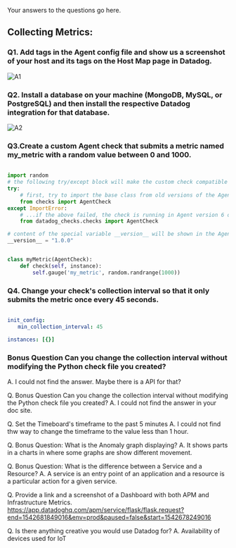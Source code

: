 Your answers to the questions go here.

## Collecting Metrics:

### Q1. Add tags in the Agent config file and show us a screenshot of your host and its tags on the Host Map page in Datadog.
![A1](https://github.com/jhhys/hiring-engineers/blob/master/Add%20tags%20in%20the%20Agent%20config%20file%20.png)

### Q2. Install a database on your machine (MongoDB, MySQL, or PostgreSQL) and then install the respective Datadog integration for that database.
![A2](https://github.com/jhhys/hiring-engineers/blob/master/Install%20a%20database%20on%20your%20machine.png)

### Q3.Create a custom Agent check that submits a metric named my_metric with a random value between 0 and 1000.

```python:checks.d/myMetric.py

import random
# the following try/except block will make the custom check compatible with any Agent version
try:
    # first, try to import the base class from old versions of the Agent...
    from checks import AgentCheck
except ImportError:
    # ...if the above failed, the check is running in Agent version 6 or later
    from datadog_checks.checks import AgentCheck

# content of the special variable __version__ will be shown in the Agent status page
__version__ = "1.0.0"


class myMetric(AgentCheck):
    def check(self, instance):
        self.gauge('my_metric', random.randrange(1000))
```

### Q4. Change your check's collection interval so that it only submits the metric once every 45 seconds.

``` checks.d/myMetric.yaml

init_config:
　　min_collection_interval: 45

instances: [{}]

```

### Bonus Question Can you change the collection interval without modifying the Python check file you created?
A. I could not find the answer. Maybe there is a API for that?



Q. Bonus Question Can you change the collection interval without modifying the Python check file you created?
A. I could not find the answer in your doc site.

Q. Set the Timeboard's timeframe to the past 5 minutes
A. I could not find thw way to change the timeframe to the value less than 1 hour.

Q. Bonus Question: What is the Anomaly graph displaying?
A. It shows parts in a charts in where some graphs are show different movement.

Q. Bonus Question: What is the difference between a Service and a Resource?
A. A service is an entry point of an application and a resource is a particular action for a given service.

Q. Provide a link and a screenshot of a Dashboard with both APM and Infrastructure Metrics.
https://app.datadoghq.com/apm/service/flask/flask.request?end=1542681849016&env=prod&paused=false&start=1542678249016

Q. Is there anything creative you would use Datadog for?
A. Availability of devices used for IoT


